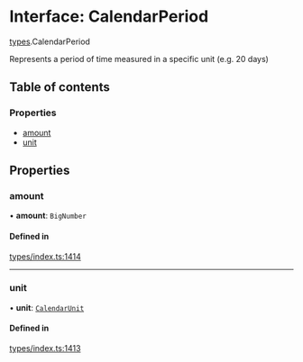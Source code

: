 # Interface: CalendarPeriod

[types](../wiki/types).CalendarPeriod

Represents a period of time measured in a specific unit (e.g. 20 days)

## Table of contents

### Properties

- [amount](../wiki/types.CalendarPeriod#amount)
- [unit](../wiki/types.CalendarPeriod#unit)

## Properties

### amount

• **amount**: `BigNumber`

#### Defined in

[types/index.ts:1414](https://github.com/PolymeshAssociation/polymesh-sdk/blob/07a4c5b0/src/types/index.ts#L1414)

___

### unit

• **unit**: [`CalendarUnit`](../wiki/types.CalendarUnit)

#### Defined in

[types/index.ts:1413](https://github.com/PolymeshAssociation/polymesh-sdk/blob/07a4c5b0/src/types/index.ts#L1413)
